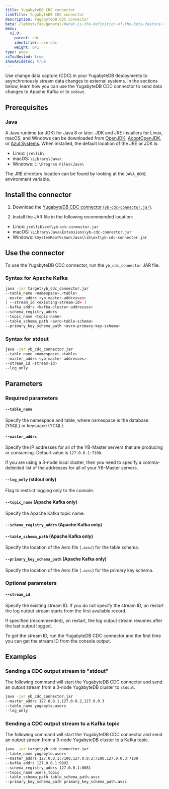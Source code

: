 ```yaml
---
title: YugabyteDB CDC connector
linkTitle: YugabyteDB CDC connector
description: YugabyteDB CDC connector
beta: /latest/faq/general/#what-is-the-definition-of-the-beta-feature-tag
menu:
  v2.0:
    parent: cdc
    identifier: use-cdc
    weight: 641
type: page
isTocNested: true
showAsideToc: true
---
```


Use change data capture (CDC) in your YugabyteDB deployments to asynchronously stream data changes to external systems. In the sections below, learn how you can use the YugabyteDB CDC connector to send data changes to Apache Kafka or to `stdout`.

## Prerequisites

### Java

A Java runtime (or JDK) for Java 8 or later. JDK and JRE installers for Linux, macOS, and Windows can be downloaded from [OpenJDK](https://openjdk.java.net/install/), [AdoptOpenJDK](https://adoptopenjdk.net/releases.html), or [Azul Systems](https://www.azul.com/downloads/zulu-community/). When installed, the default location of the JRE or JDK is:

- Linux: `jre\lib\`
- macOS: `\Library\Java\`
- Windows: `C:\Program Files\Java\`

The JRE directory location can be found by looking at the `JAVA_HOME` environment variable.

## Install the connector

1. Download the [YugabyteDB CDC connector (`yb-cdc-connector.jar`)](https://github.com/yugabyte/yb-kafka-connector/blob/master/yb-cdc/yb-cdc-connector.jar).

2. Install the JAR file in the following recommended location:

- Linux: `jre\lib\ext\yb-cdc-connector.jar`
- macOS: `\Library\Java\Extensions\yb-cdc-connector.jar`
- Windows: `%SystemRoot%\Sun\Java\lib\ext\yb-cdc-connector.jar`

## Use the connector

To use the YugabyteDB CDC connector, run the `yb_cdc_connector` JAR file.

### Syntax for Apache Kafka

```sh
java -jar target/yb_cdc_connector.jar
--table_name <namespace>.<table>
--master_addrs <yb-master-addresses>
[ --stream_id <existing-stream-id> ]
--kafka_addrs <kafka-cluster-addresses>
--schema_registry_addrs
--topic_name <topic-name>
--table_schema_path <avro-table-schema>
--primary_key_schema_path <avro-primary-key-schema>
```

### Syntax for stdout

```sh
java -jar yb_cdc_connector.jar
--table_name <namespace>.<table>
--master_addrs <yb-master-addresses>
--stream_id <stream-id>
--log_only
```

## Parameters

### Required parameters 

#### `--table_name`

Specify the namespace and table, where namespace is the database (YSQL) or keyspace (YCQL).

#### `--master_addrs`

Specify the IP addresses for all of the YB-Master servers that are producing or consuming. Default value is `127.0.0.1:7100`.

If you are using a 3-node local cluster, then you need to specify a comma-delimited list of the addresses for all of your YB-Master servers.

#### `--log_only` (stdout only)

Flag to restrict logging only to the console.

#### `--topic_name` (Apache Kafka only)

Specify the Apache Kafka topic name.

#### `--schema_registry_addrs` (Apache Kafka only)

#### `--table_schema_path` (Apache Kafka only)

Specify the location of the Avro file (`.avsc`) for the table schema.

#### `--primary_key_schema_path` (Apache Kafka only)

Specify the location of the Avro file (`.avsc`) for the primary key schema.

### Optional parameters

#### `--stream_id`

Specify the existing stream ID. If you do not specify the stream ID, on restart the log output stream starts from the first available record.

If specified (recommended), on restart, the log output stream resumes after the last output logged.

To get the stream ID, run the YugabyteDB CDC connector and the first time you can get the stream ID from the console output.

## Examples

### Sending a CDC output stream to "stdout"

The following command will start the YugabyteDB CDC connector and send an output stream from a 3-node YugabyteDB cluster to `stdout`.

```sh
java -jar yb_cdc_connector.jar
--master_addrs 127.0.0.1,127.0.0.2,127.0.0.3
--table_name yugabyte.users
--log_only
```

### Sending a CDC output stream to a Kafka topic

The following command will start the YugabyteDB CDC connector and send an output stream from a 3-node YugabyteDB cluster to a Kafka topic.

```sh
java -jar target/yb_cdc_connector.jar
--table_name yugabyte.users
--master_addrs 127.0.0.1:7100,127.0.0.2:7100,127.0.0.3:7100
--kafka_addrs 127.0.0.1:9092
--schema_registry_addrs 127.0.0.1:8081
--topic_name users_topic
--table_schema_path table_schema_path.avsc
--primary_key_schema_path primary_key_schema_path.avsc
```
